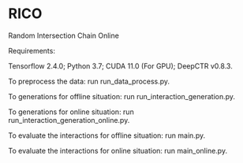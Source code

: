 # RICO
Random Intersection Chain Online

Requirements:

Tensorflow 2.4.0; 
Python 3.7; 
CUDA 11.0 (For GPU); 
DeepCTR v0.8.3.

To preprocess the data: run run_data_process.py.

To generations for offline situation: run run_interaction_generation.py.

To generations for online situation: run run_interaction_generation_online.py.

To evaluate the interactions for offline situation: run main.py.

To evaluate the interactions for online situation: run main_online.py.
